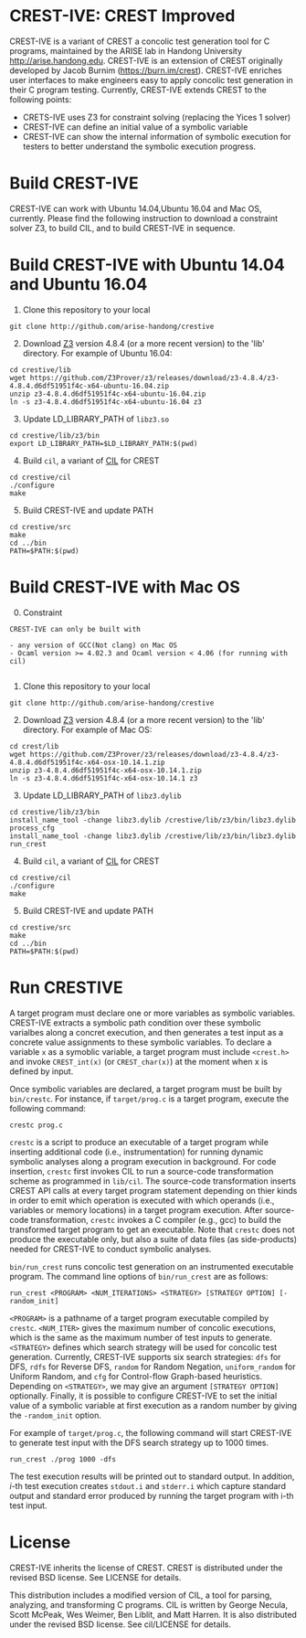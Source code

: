 CREST-IVE: CREST Improved
=====

CREST-IVE is a variant of CREST a concolic test generation tool for C programs,
maintained by the ARISE lab in Handong University http://arise.handong.edu.
CREST-IVE is an extension of CREST originally developed by Jacob Burnim (https://burn.im/crest). 
CREST-IVE enriches user interfaces to make engineers easy to apply concolic test generation
in their C program testing. Currently, CREST-IVE extends CREST to the following points:
  * CRETS-IVE uses Z3 for constraint solving (replacing the Yices 1 solver)
  * CREST-IVE can define an initial value of a symbolic variable  
  * CREST-IVE can show the internal information of symbolic execution for testers to better understand the symbolic execution progress.

Build CREST-IVE
=====
CREST-IVE can work with Ubuntu 14.04,Ubuntu 16.04 and Mac OS, currently.
Please find the following instruction to download a constraint solver Z3, to build CIL,
and to build CREST-IVE in sequence.

Build CREST-IVE with Ubuntu 14.04 and Ubuntu 16.04
=====

1. Clone this repository to your local
```	
git clone http://github.com/arise-handong/crestive 
```

2. Download [Z3](https://github.com/Z3Prover/z3) version 4.8.4 (or a more recent version) to the 'lib' directory. For example of Ubuntu 16.04:
``` 
cd crestive/lib
wget https://github.com/Z3Prover/z3/releases/download/z3-4.8.4/z3-4.8.4.d6df51951f4c-x64-ubuntu-16.04.zip
unzip z3-4.8.4.d6df51951f4c-x64-ubuntu-16.04.zip
ln -s z3-4.8.4.d6df51951f4c-x64-ubuntu-16.04 z3
```

3. Update LD_LIBRARY_PATH of `libz3.so`
```
cd crestive/lib/z3/bin
export LD_LIBRARY_PATH=$LD_LIBRARY_PATH:$(pwd)
```

4. Build ```cil```, a variant of [CIL](https://cil-project.github.io/cil/) for CREST

``` 
cd crestive/cil
./configure
make 
```

5. Build CREST-IVE and update PATH

``` 
cd crestive/src
make
cd ../bin
PATH=$PATH:$(pwd) 
```

Build CREST-IVE with Mac OS
=====
0. Constraint
```
CREST-IVE can only be built with 

- any version of GCC(Not clang) on Mac OS
- Ocaml version >= 4.02.3 and Ocaml version < 4.06 (for running with cil)
 
```

1. Clone this repository to your local
```	
git clone http://github.com/arise-handong/crestive
```

2. Download [Z3](https://github.com/Z3Prover/z3) version 4.8.4 (or a more recent version) to the 'lib' directory. For example of Mac OS:
``` 
cd crest/lib
wget https://github.com/Z3Prover/z3/releases/download/z3-4.8.4/z3-4.8.4.d6df51951f4c-x64-osx-10.14.1.zip  
unzip z3-4.8.4.d6df51951f4c-x64-osx-10.14.1.zip
ln -s z3-4.8.4.d6df51951f4c-x64-osx-10.14.1 z3
```

3. Update LD_LIBRARY_PATH of `libz3.dylib`
```
cd crestive/lib/z3/bin
install_name_tool -change libz3.dylib /crestive/lib/z3/bin/libz3.dylib process_cfg
install_name_tool -change libz3.dylib /crestive/lib/z3/bin/libz3.dylib run_crest
```

4. Build ```cil```, a variant of [CIL](https://cil-project.github.io/cil/) for CREST

``` 
cd crestive/cil
./configure
make 
```

5. Build CREST-IVE and update PATH

``` 
cd crestive/src
make
cd ../bin
PATH=$PATH:$(pwd) 
```
Run CRESTIVE
=====
A target program must declare one or more variables as symbolic variables.
CREST-IVE extracts a symbolic path condition over these symbolic varialbes 
along a concret execution, and then generates a test input as a concrete value 
assignments to these symbolic variables. To declare a variable ```x``` as 
a symoblic variable, a target program must include ```<crest.h>``` and invoke
```CREST_int(x)``` (or ```CREST_char(x)```) at the moment when x is defined by
input.

Once symbolic variables are declared, a target program must be built by
```bin/crestc```. For instance, if ```target/prog.c``` is a target program,
execute the following command:

```
crestc prog.c
```

```crestc``` is a script to produce an executable of a target program while inserting 
additional code (i.e., instrumentation) for running dynamic symbolic analyses along 
a program execution in background. For code insertion, ```crestc``` first invokes CIL 
to run a source-code transformation scheme as programmed in ```lib/cil```.
The source-code transformation inserts CREST API calls at every target program statement 
depending on thier kinds in order to emit which operation is executed with which operands 
(i.e., variables or memory locations) in a target program execution. 
After source-code transformation, ```crestc``` invokes a C compiler (e.g., gcc) to build 
the transformed target program to get an executable. 
Note that ```crestc``` does not produce the executable only, but also a suite of data files 
(as side-products) needed for CREST-IVE to conduct symbolic analyses.


```bin/run_crest``` runs concolic test generation on an instrumented executable program.
The command line options of ```bin/run_crest``` are as follows:  

``` run_crest <PROGRAM> <NUM_ITERATIONS> <STRATEGY> [STRATEGY OPTION] [-random_init] ```

```<PROGRAM>``` is a pathname of a target program executable compiled by ```crestc```.
```<NUM_ITER>``` gives the maximum number of concolic executions, which is the same as
the maximum number of test inputs to generate.
```<STRATEGY>``` defines which search strategy will be used for concolic test generation.
Currently, CREST-IVE supports six search strategies: ```dfs``` for DFS, ```rdfs``` for 
Reverse DFS, ```random``` for Random Negation, ```uniform_random``` for Uniform Random,
and ```cfg``` for Control-flow Graph-based heuristics. Depending on ```<STRATEGY>```,
we may give an argument ```[STRATEGY OPTION]``` optionally. Finally, it is possible to
configure CREST-IVE to set the initial value of a symbolic variable at first execution
as a random number by giving the ```-random_init``` option.

For example of ```target/prog.c```, the following command will start CREST-IVE to generate
test input with the DFS search strategy up to 1000 times.

```
run_crest ./prog 1000 -dfs
```

The test execution results will be printed out to standard output. In addition, *i*-th
test execution creates ```stdout.i``` and ```stderr.i``` which capture standard output
and standard error produced by running the target program with i-th test input.

License
=====

CREST-IVE inherits the license of CREST. CREST is distributed under the revised BSD license.  See LICENSE for details.

This distribution includes a modified version of CIL, a tool for
parsing, analyzing, and transforming C programs.  CIL is written by
George Necula, Scott McPeak, Wes Weimer, Ben Liblit, and Matt Harren.
It is also distributed under the revised BSD license.  See cil/LICENSE
for details.

